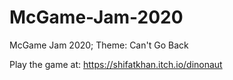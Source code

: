 # McGame-Jam-2020
McGame Jam 2020; Theme: Can't Go Back

Play the game at: https://shifatkhan.itch.io/dinonaut
